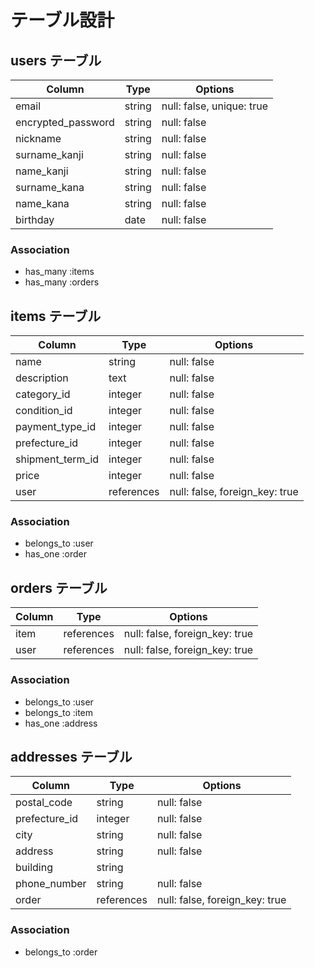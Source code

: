 # テーブル設計

## users テーブル

| Column             | Type    | Options                   |
| ------------------ | ------- | ------------------------- |
| email              | string  | null: false, unique: true |
| encrypted_password | string  | null: false               |
| nickname           | string  | null: false |
| surname_kanji      | string  | null: false               |
| name_kanji         | string  | null: false               |
| surname_kana       | string  | null: false               |
| name_kana          | string  | null: false               |
| birthday           | date    | null: false               |

### Association

- has_many :items
- has_many :orders

## items テーブル

| Column        | Type       | Options                       |
| ------------- | ---------- | ----------------------------- |
| name          | string     | null: false                   |
| description   | text       | null: false                   |
| category_id      | integer       | null: false                   |
| condition_id    | integer       | null: false                   |
| payment_type_id  | integer       | null: false                   |
| prefecture_id    | integer     | null: false                   |
| shipment_term_id | integer       | null: false                   |
| price         | integer    | null: false                   |
| user          | references | null: false, foreign_key: true|

### Association

- belongs_to :user
- has_one :order

## orders テーブル

| Column  | Type       | Options                        |
| ------- | ---------- | ------------------------------ |
| item    | references | null: false, foreign_key: true |
| user    | references | null: false, foreign_key: true |

### Association

- belongs_to :user
- belongs_to :item
- has_one :address

## addresses テーブル

| Column       | Type       | Options                        |
| ------------ | ---------- | ------------------------------ |
| postal_code  | string     | null: false                    |
| prefecture_id   | integer     | null: false                    |
| city         | string     | null: false                    |
| address      | string     | null: false                    |
| building     | string     |                                |
| phone_number | string     | null: false                    |
| order        | references | null: false, foreign_key: true |

### Association

- belongs_to :order

